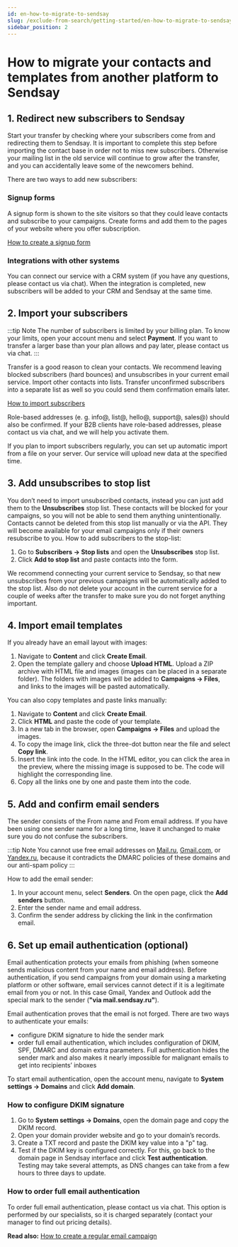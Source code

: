 ```yaml
---
id: en-how-to-migrate-to-sendsay
slug: /exclude-from-search/getting-started/en-how-to-migrate-to-sendsay
sidebar_position: 2
---
```


# How to migrate your contacts and templates from another platform to Sendsay

## 1. Redirect new subscribers to Sendsay

Start your transfer by checking where your subscribers come from and redirecting them to Sendsay. It is important to complete this step before importing the contact base in order not to miss new subscribers. Otherwise your mailing list in the old service will continue to grow after the transfer, and you can accidentally leave some of the newcomers behind.

There are two ways to add new subscribers:

### Signup forms

A signup form is shown to the site visitors so that they could leave contacts and subscribe to your campaigns. Create forms and add them to the pages of your website where you offer subscription.

[How to create a signup form](../forms/signup-forms.md)

### Integrations with other systems

You can connect our service with a CRM system (if you have any questions, please contact us via chat). When the integration is completed, new subscribers will be added to your CRM and Sendsay at the same time.

## 2. Import your subscribers

:::tip Note
The number of subscribers is limited by your billing plan. To know your limits, open your account menu and select **Payment**. If you want to transfer a larger base than your plan allows and pay later, please contact us via chat.
:::

Transfer is a good reason to clean your contacts. We recommend leaving blocked subscribers (hard bounces) and unsubscribes in your current email service. Import other contacts into lists. Transfer unconfirmed subscribers into a separate list as well so you could send them confirmation emails later.

[How to import subscribers](../subscribers/how-to-import-subscribers.md)

Role-based addresses (e. g. info@, list@, hello@, support@, sales@) should also be confirmed. If your B2B clients have role-based addresses, please contact us via chat, and we will help you activate them.

If you plan to import subscribers regularly, you can set up automatic import from a file on your server. Our service will upload new data at the specified time.

## 3. Add unsubscribes to stop list

You don’t need to import unsubscribed contacts, instead you can just add them to the **Unsubscribes** stop list. These contacts will be blocked for your campaigns, so you will not be able to send them anything unintentionally. Contacts cannot be deleted from this stop list manually or via the API. They will become available for your email campaigns only if their owners resubscribe to you.
How to add subscribers to the stop-list:

1. Go to **Subscribers → Stop lists** and open the **Unsubscribes** stop list.
2. Click **Add to stop list** and paste contacts into the form.

We recommend connecting your current service to Sendsay, so that new unsubscribes from your previous campaigns will be automatically added to the stop list. Also do not delete your account in the current service for a couple of weeks after the transfer to make sure you do not forget anything important.

## 4. Import email templates

If you already have an email layout with images:

1. Navigate to **Content** and click **Create Email**.
2. Open the template gallery and choose **Upload HTML**. Upload a ZIP archive with HTML file and images (images can be placed in a separate folder). The folders with images will be added to **Campaigns → Files**, and links to the images will be pasted automatically.

You can also copy templates and paste links manually:

1. Navigate to **Content** and click **Create Email**.
2. Click **HTML** and paste the code of your template.
3. In a new tab in the browser, open **Campaigns → Files** and upload the images.
4. To copy the image link, click the three-dot button near the file and select **Copy link**.
5. Insert the link into the code. In the HTML editor, you can click the area in the preview, where the missing image is supposed to be. The code will highlight the corresponding line.
6. Copy all the links one by one and paste them into the code.

## 5. Add and confirm email senders

The sender consists of the From name and From email address. If you have been using one sender name for a long time, leave it unchanged to make sure you do not confuse the subscribers.

:::tip Note
You cannot use free email addresses on [Mail.ru](https://mail.ru), [Gmail.com](https://gmail.com), or [Yandex.ru](https://yandex.ru), because it contradicts the DMARC policies of these domains and our anti-spam policy
:::

How to add the email sender:

1. In your account menu, select **Senders**. On the open page, click the **Add senders** button.
2. Enter the sender name and email address.
3. Confirm the sender address by clicking the link in the confirmation email.

## 6. Set up email authentication (optional)

Email authentication protects your emails from phishing (when someone sends malicious content from your name and email address). Before authentication, if you send campaigns from your domain using a marketing platform or other software, email services cannot detect if it is a legitimate email from you or not. In this case Gmail, Yandex and Outlook add the special mark to the sender (**"via mail.sendsay.ru"**).

Email authentication proves that the email is not forged. There are two ways to authenticate your emails:

- configure DKIM signature to hide the sender mark
- order full email authentication, which includes configuration of DKIM, SPF, DMARC and domain extra parameters. Full authentication hides the sender mark and also makes it nearly impossible for malignant emails to get into recipients’ inboxes

To start email authentication, open the account menu, navigate to **System settings → Domains** and click **Add domain**.

### How to configure DKIM signature

1. Go to **System settings → Domains**, open the domain page and copy the DKIM record.
2. Open your domain provider website and go to your domain’s records.
3. Create a TXT record and paste the DKIM key value into a "p" tag.
4. Test if the DKIM key is configured correctly. For this, go back to the domain page in Sendsay interface and click **Test authentication**. Testing may take several attempts, as DNS changes can take from a few hours to three days to update.

### How to order full email authentication

To order full email authentication, please contact us via chat. This option is performed by our specialists, so it is charged separately (contact your manager to find out pricing details).

**Read also:** [How to create a regular email campaign](../email-campaigns/how-to-send-email-campaign.md)
